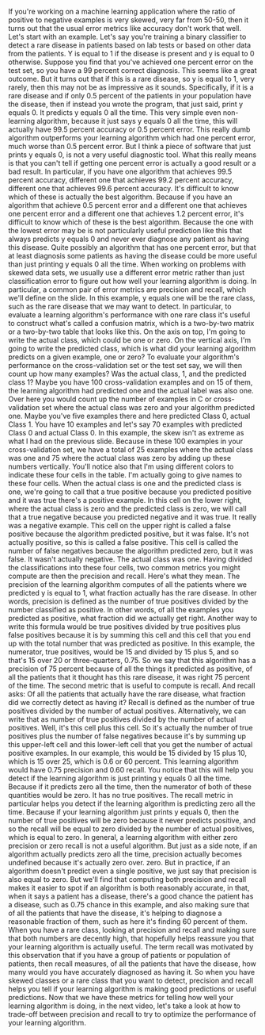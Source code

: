 If you're working on a machine learning application where the ratio of positive to negative examples is very skewed, very far from 50-50, then it turns out that the usual error metrics like accuracy don't work that well. Let's start with an example. Let's say you're training a binary classifier to detect a rare disease in patients based on lab tests or based on other data from the patients. Y is equal to 1 if the disease is present and y is equal to 0 otherwise. Suppose you find that you've achieved one percent error on the test set, so you have a 99 percent correct diagnosis. This seems like a great outcome. But it turns out that if this is a rare disease, so y is equal to 1, very rarely, then this may not be as impressive as it sounds. Specifically, if it is a rare disease and if only 0.5 percent of the patients in your population have the disease, then if instead you wrote the program, that just said, print y equals 0. It predicts y equals 0 all the time. This very simple even non-learning algorithm, because it just says y equals 0 all the time, this will actually have 99.5 percent accuracy or 0.5 percent error. This really dumb algorithm outperforms your learning algorithm which had one percent error, much worse than 0.5 percent error. But I think a piece of software that just prints y equals 0, is not a very useful diagnostic tool. What this really means is that you can't tell if getting one percent error is actually a good result or a bad result. In particular, if you have one algorithm that achieves 99.5 percent accuracy, different one that achieves 99.2 percent accuracy, different one that achieves 99.6 percent accuracy. It's difficult to know which of these is actually the best algorithm. Because if you have an algorithm that achieve 0.5 percent error and a different one that achieves one percent error and a different one that achieves 1.2 percent error, it's difficult to know which of these is the best algorithm. Because the one with the lowest error may be is not particularly useful prediction like this that always predicts y equals 0 and never ever diagnose any patient as having this disease. Quite possibly an algorithm that has one percent error, but that at least diagnosis some patients as having the disease could be more useful than just printing y equals 0 all the time. When working on problems with skewed data sets, we usually use a different error metric rather than just classification error to figure out how well your learning algorithm is doing. In particular, a common pair of error metrics are precision and recall, which we'll define on the slide. In this example, y equals one will be the rare class, such as the rare disease that we may want to detect. In particular, to evaluate a learning algorithm's performance with one rare class it's useful to construct what's called a confusion matrix, which is a two-by-two matrix or a two-by-two table that looks like this. On the axis on top, I'm going to write the actual class, which could be one or zero. On the vertical axis, I'm going to write the predicted class, which is what did your learning algorithm predicts on a given example, one or zero? To evaluate your algorithm's performance on the cross-validation set or the test set say, we will then count up how many examples? Was the actual class, 1, and the predicted class 1? Maybe you have 100 cross-validation examples and on 15 of them, the learning algorithm had predicted one and the actual label was also one. Over here you would count up the number of examples in C or cross-validation set where the actual class was zero and your algorithm predicted one. Maybe you've five examples there and here predicted Class 0, actual Class 1. You have 10 examples and let's say 70 examples with predicted Class 0 and actual Class 0. In this example, the skew isn't as extreme as what I had on the previous slide. Because in these 100 examples in your cross-validation set, we have a total of 25 examples where the actual class was one and 75 where the actual class was zero by adding up these numbers vertically. You'll notice also that I'm using different colors to indicate these four cells in the table. I'm actually going to give names to these four cells. When the actual class is one and the predicted class is one, we're going to call that a true positive because you predicted positive and it was true there's a positive example. In this cell on the lower right, where the actual class is zero and the predicted class is zero, we will call that a true negative because you predicted negative and it was true. It really was a negative example. This cell on the upper right is called a false positive because the algorithm predicted positive, but it was false. It's not actually positive, so this is called a false positive. This cell is called the number of false negatives because the algorithm predicted zero, but it was false. It wasn't actually negative. The actual class was one. Having divided the classifications into these four cells, two common metrics you might compute are then the precision and recall. Here's what they mean. The precision of the learning algorithm computes of all the patients where we predicted y is equal to 1, what fraction actually has the rare disease. In other words, precision is defined as the number of true positives divided by the number classified as positive. In other words, of all the examples you predicted as positive, what fraction did we actually get right. Another way to write this formula would be true positives divided by true positives plus false positives because it is by summing this cell and this cell that you end up with the total number that was predicted as positive. In this example, the numerator, true positives, would be 15 and divided by 15 plus 5, and so that's 15 over 20 or three-quarters, 0.75. So we say that this algorithm has a precision of 75 percent because of all the things it predicted as positive, of all the patients that it thought has this rare disease, it was right 75 percent of the time. The second metric that is useful to compute is recall. And recall asks: Of all the patients that actually have the rare disease, what fraction did we correctly detect as having it? Recall is defined as the number of true positives divided by the number of actual positives. Alternatively, we can write that as number of true positives divided by the number of actual positives. Well, it's this cell plus this cell. So it's actually the number of true positives plus the number of false negatives because it's by summing up this upper-left cell and this lower-left cell that you get the number of actual positive examples. In our example, this would be 15 divided by 15 plus 10, which is 15 over 25, which is 0.6 or 60 percent. This learning algorithm would have 0.75 precision and 0.60 recall. You notice that this will help you detect if the learning algorithm is just printing y equals 0 all the time. Because if it predicts zero all the time, then the numerator of both of these quantities would be zero. It has no true positives. The recall metric in particular helps you detect if the learning algorithm is predicting zero all the time. Because if your learning algorithm just prints y equals 0, then the number of true positives will be zero because it never predicts positive, and so the recall will be equal to zero divided by the number of actual positives, which is equal to zero. In general, a learning algorithm with either zero precision or zero recall is not a useful algorithm. But just as a side note, if an algorithm actually predicts zero all the time, precision actually becomes undefined because it's actually zero over. zero. But in practice, if an algorithm doesn't predict even a single positive, we just say that precision is also equal to zero. But we'll find that computing both precision and recall makes it easier to spot if an algorithm is both reasonably accurate, in that, when it says a patient has a disease, there's a good chance the patient has a disease, such as 0.75 chance in this example, and also making sure that of all the patients that have the disease, it's helping to diagnose a reasonable fraction of them, such as here it's finding 60 percent of them. When you have a rare class, looking at precision and recall and making sure that both numbers are decently high, that hopefully helps reassure you that your learning algorithm is actually useful. The term recall was motivated by this observation that if you have a group of patients or population of patients, then recall measures, of all the patients that have the disease, how many would you have accurately diagnosed as having it. So when you have skewed classes or a rare class that you want to detect, precision and recall helps you tell if your learning algorithm is making good predictions or useful predictions. Now that we have these metrics for telling how well your learning algorithm is doing, in the next video, let's take a look at how to trade-off between precision and recall to try to optimize the performance of your learning algorithm.